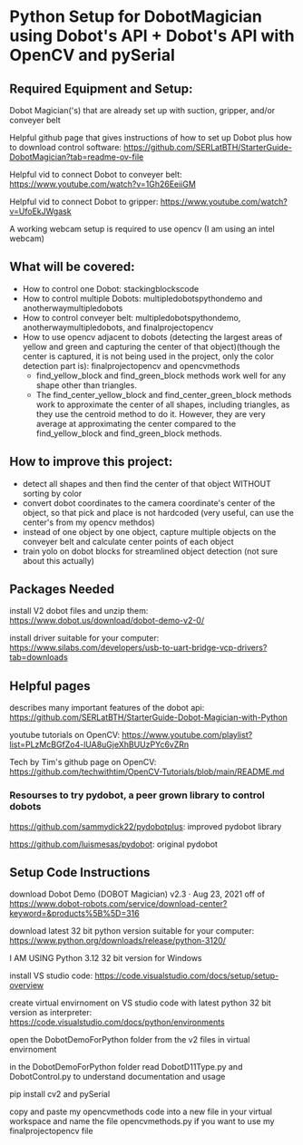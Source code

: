 # Python Setup for DobotMagician using Dobot's API + Dobot's API with OpenCV and pySerial
## Required Equipment and Setup:
Dobot Magician('s) that are already set up with suction, gripper, and/or conveyer belt

Helpful github page that gives instructions of how to set up Dobot plus how to download control software: https://github.com/SERLatBTH/StarterGuide-DobotMagician?tab=readme-ov-file

Helpful vid to connect Dobot to conveyer belt: https://www.youtube.com/watch?v=1Gh26EeiiGM

Helpful vid to connect Dobot to gripper: https://www.youtube.com/watch?v=UfoEkJWgask

A working webcam setup is required to use opencv (I am using an intel webcam)

## What will be covered:
- How to control one Dobot: stackingblockscode
- How to control multiple Dobots: multipledobotspythondemo and anotherwaymultipledobots
- How to control conveyer belt: multipledobotspythondemo, anotherwaymultipledobots, and finalprojectopencv
- How to use opencv adjacent to dobots (detecting the largest areas of yellow and green and capturing the center of that object)(though the center is captured, it is not being used in the project, only the color detection part is): finalprojectopencv and opencvmethods
    - find_yellow_block and find_green_block methods work well for any shape other than triangles.
    - The find_center_yellow_block and find_center_green_block methods work to approximate the center of all shapes, including triangles, as they use the centroid method to do it. However, they are very average at approximating the center compared to the find_yellow_block and find_green_block methods.

## How to improve this project:
 - detect all shapes and then find the center of that object WITHOUT sorting by color
 - convert dobot coordinates to the camera coordinate's center of the object, so that pick and place is not hardcoded (very useful, can use the center's from my opencv methdos)
 - instead of one object by one object, capture multiple objects on the conveyer belt and calculate center points of each object
 - train yolo on dobot blocks for streamlined object detection (not sure about this actually)

## Packages Needed
install V2 dobot files and unzip them: https://www.dobot.us/download/dobot-demo-v2-0/ 

install driver suitable for your computer: https://www.silabs.com/developers/usb-to-uart-bridge-vcp-drivers?tab=downloads
## Helpful pages
describes many important features of the dobot api: https://github.com/SERLatBTH/StarterGuide-Dobot-Magician-with-Python

youtube tutorials on OpenCV: https://www.youtube.com/playlist?list=PLzMcBGfZo4-lUA8uGjeXhBUUzPYc6vZRn

Tech by Tim's github page on OpenCV: https://github.com/techwithtim/OpenCV-Tutorials/blob/main/README.md
### Resourses to try pydobot, a peer grown library to control dobots
https://github.com/sammydick22/pydobotplus: improved pydobot library

https://github.com/luismesas/pydobot: original pydobot

## Setup Code Instructions

download Dobot Demo (DOBOT Magician) v2.3 · Aug 23, 2021 off of https://www.dobot-robots.com/service/download-center?keyword=&products%5B%5D=316

download latest 32 bit python version suitable for your computer: https://www.python.org/downloads/release/python-3120/

I AM USING Python 3.12 32 bit version for Windows

install VS studio code: https://code.visualstudio.com/docs/setup/setup-overview

create virtual envirnoment on VS studio code with latest python 32 bit version as interpreter: https://code.visualstudio.com/docs/python/environments

open the DobotDemoForPython folder from the v2 files in virtual envirnoment

in the DobotDemoForPython folder read DobotD11Type.py and DobotControl.py to understand documentation and usage 

pip install cv2 and pySerial

copy and paste my opencvmethods code into a new file in your virtual workspace and name the file opencvmethods.py if you want to use my finalprojectopencv file


